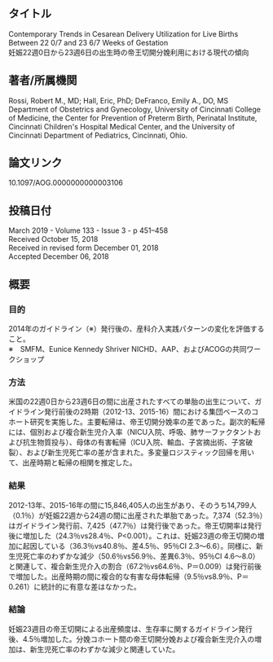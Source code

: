## タイトル
Contemporary Trends in Cesarean Delivery Utilization for Live Births Between 22 0/7 and 23 6/7 Weeks of Gestation  
妊娠22週0日から23週6日の出生時の帝王切開分娩利用における現代の傾向

## 著者/所属機関
Rossi, Robert M., MD; Hall, Eric, PhD; DeFranco, Emily A., DO, MS  
Department of Obstetrics and Gynecology, University of Cincinnati College of Medicine, the Center for Prevention of Preterm Birth, Perinatal Institute, Cincinnati Children's Hospital Medical Center, and the University of Cincinnati Department of Pediatrics, Cincinnati, Ohio.

## 論文リンク
10.1097/AOG.0000000000003106

## 投稿日付
March 2019 - Volume 133 - Issue 3 - p 451–458  
Received October 15, 2018  
Received in revised form December 01, 2018  
Accepted December 06, 2018

## 概要
### 目的
2014年のガイドライン（※）発行後の、産科介入実践パターンの変化を評価すること。  
※　SMFM、Eunice Kennedy Shriver NICHD、AAP、およびACOGの共同ワークショップ

### 方法
米国の22週0日から23週6日の間に出産されたすべての単胎の出生について、ガイドライン発行前後の2時期（2012-13、2015-16）間における集団ベースのコホート研究を実施した。主要転帰は、帝王切開分娩率の差であった。副次的転帰には、個別および複合新生児介入率（NICU入院、呼吸、肺サーファクタントおよび抗生物質投与）、母体の有害転帰（ICU入院、輸血、子宮摘出術、子宮破裂）、および新生児死亡率の差が含まれた。多変量ロジスティック回帰を用いて、出産時期と転帰の相関を推定した。

### 結果
2012-13年、2015-16年の間に15,846,405人の出生があり、そのうち14,799人（0.1％）が妊娠22週から24週の間に出産された単胎であった。7,374（52.3％）はガイドライン発行前、7,425（47.7％）は発行後であった。帝王切開率は発行後に増加した（24.3％vs28.4％、P<0.001）。これは、妊娠23週の帝王切開の増加に起因している（36.3％vs40.8％、差4.5％、95％CI 2.3〜6.6）。同様に、新生児死亡率のわずかな減少（50.6％vs56.9％、差異6.3％、95％CI 4.6〜8.0）と関連して、複合新生児介入の割合（67.2％vs64.6％、P＝0.009）は発行前後で増加した。出産時期の間に複合的な有害な母体転帰（9.5％vs8.9％、P＝0.261）に統計的に有意な差はなかった。

### 結論
妊娠23週目の帝王切開による出産頻度は、生存率に関するガイドライン発行後、4.5％増加した。分娩コホート間の帝王切開分娩および複合新生児介入の増加は、新生児死亡率のわずかな減少と関連していた。
